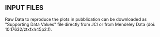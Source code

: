 ## INPUT FILES

Raw Data to reproduce the plots in pubblication can be downloaded as "Supporting Data Values" file directly from JCI or from Mendeley Data (doi: 10.17632/ztxfxh45p2.1).
